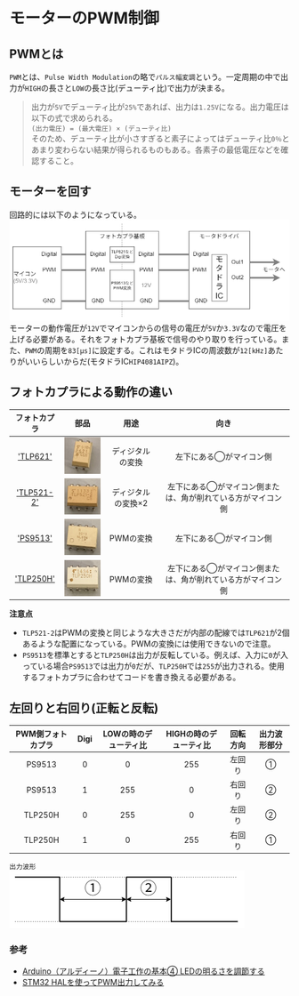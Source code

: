 # モーターのPWM制御  

## PWMとは  

`PWM`とは、`Pulse Width Modulation`の略で`パルス幅変調`という。一定周期の中で出力が`HIGH`の長さと`LOW`の長さ比(デューティ比)で出力が決まる。  
> 出力が`5V`でデューティ比が`25%`であれば、出力は`1.25V`になる。出力電圧は以下の式で求められる。  
> `(出力電圧) = (最大電圧) × (デューティ比)`  
> そのため、デューティ比が小さすぎると素子によってはデューティ比`0％`とあまり変わらない結果が得られるものもある。各素子の最低電圧などを確認すること。  

## モーターを回す  

回路的には以下のようになっている。  
![motor_road.drawio.png](../resources/BasicContents/motor/motor_road.drawio.png)  
モーターの動作電圧が`12V`でマイコンからの信号の電圧が`5V`か`3.3V`なので電圧を上げる必要がある。それをフォトカプラ基板で信号のやり取りを行っている。また、`PWM`の周期を`83[μs]`に設定する。これはモタドラICの周波数が`12[kHz]`あたりがいいらしいからだ(モタドラIC`HIP4081AIPZ`)。  

## フォトカプラによる動作の違い  

| フォトカプラ | 部品 | 用途 | 向き |  
|:-------:|:------:|:------:|:-----:|  
| ['TLP621'](https://jp.rs-online.com/web/p/optocouplers/1611038?gb=a) | ![pic_TLP621.JPG](../resources//BasicContents/motor/pic_TLP621.JPG) | ディジタルの変換 | 左下にある◯がマイコン側 |  
| ['TLP521-2'](https://jp.rs-online.com/web/p/optocouplers/1718031?cm_mmc=JP-PLA-DS3A-_-google-_-PLA_JP_JP_ePmax_Prio1-_--_-&matchtype=&&campaignid=20858944244&gad_source=1&gclid=CjwKCAiArKW-BhAzEiwAZhWsIC59PvjUU27b9lFqq5lPOYafc83XY63O_NRmTJ4k13gT-4t-ofMuexoCSNoQAvD_BwE&gclsrc=aw.ds) | ![pic_TLP521-2.JPG](../resources/BasicContents/motor/pic_TLP521-2.JPG) | ディジタルの変換×2 | 左下にある◯がマイコン側または、角が削れている方がマイコン側 |  
| ['PS9513'](https://jp.rs-online.com/web/p/optocouplers/2347111?srsltid=AfmBOop1mbTNh_2S3L3LVPv-URRDD3y03iuBuspMm1w5xkRcWY2EgoUm) | ![pic_PS9513.JPG](../resources/BasicContents/motor/pic_PS9513.JPG) | PWMの変換 | 左下にある◯がマイコン側 |  
| ['TLP250H'](https://jp.rs-online.com/web/p/optocouplers/8851279?srsltid=AfmBOoqXYwz-_Yaf1EzdvjIdm6IBj3ft_dYQmsY4QKocpl6aMEDGDWGd) | ![pic_TLP250H.JPG](../resources/BasicContents/motor/pic_TLP250H.JPG) | PWMの変換 | 左下にある◯がマイコン側または、角が削れている方がマイコン側 |  

**注意点**  

* `TLP521-2`はPWMの変換と同じような大きさだが内部の配線では`TLP621`が2個あるような配置になっている。PWMの変換には使用できないので注意。  
* `PS9513`を標準とすると`TLP250H`は出力が反転している。例えば、入力に`0`が入っている場合`PS9513`では出力が`0`だが、`TLP250H`では`255`が出力される。使用するフォトカプラに合わせてコードを書き換える必要がある。  

## 左回りと右回り(正転と反転)  

| PWM側フォトカプラ | Digi | LOWの時のデューティ比 | HIGHの時のデューティ比 | 回転方向 | 出力波形部分 |
|:----------------:|:----:|:-------------------:|:--------------------:|:--------:|:-----------:|
| PS9513 | 0 | 0 | 255 | 左回り | ① |
| PS9513 | 1 | 255 | 0 | 右回り | ② |
| TLP250H | 0 | 255 | 0 | 左回り | ② |
| TLP250H | 1 | 0 | 255 | 右回り | ① |  

`出力波形`  
![PWM_modu.png](../resources/BasicContents/motor/PWM_modu.png)  

### 参考  

* [Arduino（アルディーノ）電子工作の基本④ LEDの明るさを調節する](https://deviceplus.jp/arduino/arduino_f04/)  
* [STM32 HALを使ってPWM出力してみる](https://moons.link/post-632/)  
